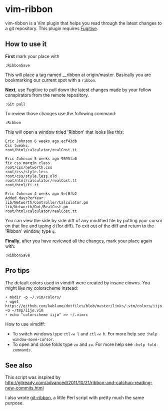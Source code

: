 vim-ribbon
==========

vim-ribbon is a Vim plugin that helps you read through the latest changes to a
git repository.  This plugin requires
[Fugitive](https://github.com/tpope/vim-fugitive).

How to use it
-------------

**First** mark your place with

    :RibbonSave

This will place a tag named __ribbon at origin/master.  Basically you are
bookmarking our current spot with a `ribbon`.

**Next**, use Fugitive to pull down the latest changes made by your fellow conspirators from the
remote repository.  

    :Git pull

To review those changes use the following command:

    :Ribbon

This will open a window titled 'Ribbon' that looks like this:

    Eric Johnson 6 weeks ago ecf43db
    Css tweaks.
    root/html/calculator/realCost.tt

    Eric Johnson 5 weeks ago 9595fa0
    fix css margin class.
    root/css/networth.css
    root/css/style.less
    root/css/style.less.old
    root/html/calculator/realCost.tt
    root/html/fi.tt

    Eric Johnson 4 weeks ago 5ef0fb2
    Added daysPerYear.
    lib/Networth/Controller/Calculator.pm
    lib/Networth/Out/RealCost.pm
    root/html/calculator/realCost.tt

You can view the side by side diff of any modified file by putting your cursor
on that line and typing `d` (for diff).  To exit out of the diff and return to
the 'Ribbon' window, type `q`.

**Finally**, after you have reviewed all the changes, mark your place again with:

    :RibbonSave


Pro tips
--------

The default colors used in vimdiff were created by insane clowns.  You might
like my colorscheme instead:

    ⚡ mkdir -p ~/.vim/colors/
    ⚡ wget https://github.com/kablamo/dotfiles/blob/master/links/.vim/colors/iijo.vim -O ~/tmp/iijo.vim
    ⚡ echo "colorscheme iijo" >> ~/.vimrc

How to use vimdiff:
 - To switch windows type `ctl-w l` and `ctl-w h`.  For more help see `:help window-move-cursor`.
 - To open and close folds type `zo` and `zo`.  For more help see `:help fold-commands`.

See also
--------

This script was inspired by
http://gitready.com/advanced/2011/10/21/ribbon-and-catchup-reading-new-commits.html

I also wrote [git-ribbon](https://github.com/kablamo/git-ribbon), a little Perl
script with pretty much the same purpose.
